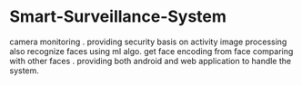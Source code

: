 # Smart-Surveillance-System
camera monitoring . providing security basis on activity image processing also recognize faces using ml algo. get face encoding from face comparing with other faces . providing both android and web application to handle the system.
